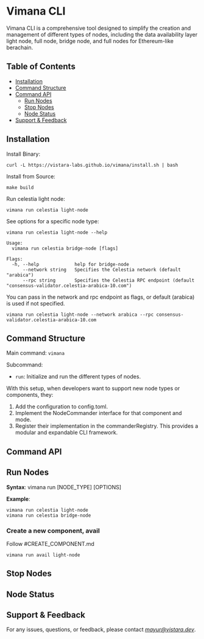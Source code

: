 # Vimana CLI 

Vimana CLI is a comprehensive tool designed to simplify the creation and management of different types of nodes, including the data availability layer light node, full node, bridge node, and full nodes for Ethereum-like berachain.

## Table of Contents

- [Installation](#installation)
- [Command Structure](#command-structure)
- [Command API](#command-api)
  - [Run Nodes](#run-nodes)
  - [Stop Nodes](#stop-nodes)
  - [Node Status](#node-status)
- [Support & Feedback](#support--feedback)

## Installation

Install Binary:

`curl -L https://vistara-labs.github.io/vimana/install.sh | bash`

Install from Source:

`make build`

Run celestia light node:

`vimana run celestia light-node`

See options for a specific node type:

`vimana run celestia light-node --help`

```
Usage:
  vimana run celestia bridge-node [flags]

Flags:
  -h, --help             help for bridge-node
      --network string   Specifies the Celestia network (default "arabica")
      --rpc string       Specifies the Celestia RPC endpoint (default "consensus-validator.celestia-arabica-10.com")
```

You can pass in the network and rpc endpoint as flags, or default (arabica) is used if not specified.

`vimana run celestia light-node --network arabica --rpc consensus-validator.celestia-arabica-10.com`

## Command Structure

Main command: `vimana`

Subcommand:

- `run`: Initialize and run the different types of nodes.

With this setup, when developers want to support new node types or components, they:

1. Add the configuration to config.toml.
2. Implement the NodeCommander interface for that component and mode.
3. Register their implementation in the commanderRegistry.
This provides a modular and expandable CLI framework.

## Command API

## Run Nodes
**Syntax**: 
vimana run [NODE_TYPE] [OPTIONS]

**Example**: 
```
vimana run celestia light-node
vimana run celestia bridge-node
```

### Create a new component, avail

Follow #CREATE_COMPONENT.md

```
vimana run avail light-node
```

## Stop Nodes

## Node Status
## Support & Feedback

For any issues, questions, or feedback, please contact *mayur@vistara.dev*.
